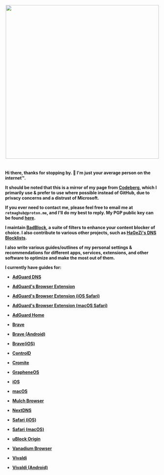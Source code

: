 <div id="header" align="center">
    <img src="https://media1.tenor.com/m/hd-afRp7c0wAAAAC/matrix-the-matrix-has-you.gif" width="500"/>
    
</div>
<br> 

<h4>
    
Hi there, thanks for stopping by. 👋 I'm just your average person on the internet™.

It should be noted that this is a mirror of my page from [Codeberg](https://codeberg.org/Magnesium1062), which I primarily use & prefer to use where possible instead of GitHub, due to privacy concerns and a distrust of Microsoft.

If you ever need to contact me, please feel free to email me at `retmaghub@proton.me`, and I'll do my best to reply. My PGP public key can be found [here](https://keys.openpgp.org/search?q=retmaghub@proton.me).

I maintain [BadBlock](https://github.com/Retold3202/BadBlock), a suite of filters to enhance your content blocker of choice. I also contribute to various other projects, such as [HaGeZi's DNS Blocklists](https://github.com/hagezi/dns-blocklists).

I also write various guides/outlines of my personal settings & recommendations for different apps, services, extensions, and other software to optimize and make the most out of them.

I currently have guides for:

* [AdGuard DNS](https://github.com/Retold3202/adguard-dns-settings)

* [AdGuard's Browser Extension](https://github.com/Retold3202/adguard-extension-settings)

* [AdGuard's Browser Extension (iOS Safari)](https://github.com/Retold3202/adguard-safari-settings-ios)

* [AdGuard's Browser Extension (macOS Safari)](https://github.com/Retold3202/adguard-safari-setting-macos)

* [AdGuard Home](https://github.com/Retold3202/adguard-home-settings)

* [Brave](https://github.com/Retold3202/better-brave)
  
* [Brave (Android)](https://github.com/Retold3202/better-brave-android)
  
* [Brave(iOS)](https://github.com/Retold3202/better-brave-ios)

* [ControlD](https://github.com/Retold3202/controld-settings)

* [Cromite](https://github.com/Retold3202/better-cromite)
  
* [GrapheneOS](https://github.com/Retold3202/grapheneos-settings)
  
* [iOS](https://github.com/Retold3202/ios-settings)

* [macOS](https://github.com/Retold3202/macos-settings)
  
* [Mulch Browser](https://github.com/Retold3202/better-vanadium)

* [NextDNS](https://github.com/Retold3202/nextdns-settings)
  
* [Safari (iOS)](https://github.com/Retold3202/ios-settings?tab=readme-ov-file#safari)
  
* [Safari (macOS)](https://github.com/Retold3202/better-safari-macos)

* [uBlock Origin](https://github.com/Retold3202/ublock-origin-settings)
  
* [Vanadium Browser](https://github.com/Retold3202/better-vanadium)

* [Vivaldi](https://github.com/Retold3202/better-vivaldi)

* [Vivaldi (Android)](https://github.com/Retold3202/better-vivaldi-android)

</h4>
